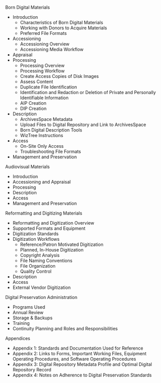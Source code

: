 Born Digital Materials

- Introduction
    - Characteristics of Born Digital Materials
    - Working with Donors to Acquire Materials
    - Preferred File Formats
- Accessioning
    - Accessioning Overview
    - Accessioning Media Workflow
- Appraisal
- Processing 
    - Processing Overview
    - Processing Workflow
    - Create Access Copies of Disk Images
    - Assess Content
    - Duplicate File Identification
    - Identification and Redaction or Deletion of Private and Personally Identifiable Information
    - AIP Creation
    - DIP Creation
- Description
    - ArchivesSpace Metadata
    - Upload Files to Digital Repository and Link to ArchivesSpace
    - Born Digital Description Tools
    - WizTree Instructions
- Access
    - On-Site Only Access
    - Troubleshooting File Formats
- Management and Preservation

Audiovisual Materials

- Introduction
- Accessioning and Appraisal
- Processing 
- Description
- Access
- Management and Preservation

Reformatting and Digitizing Materials
- Reformatting and Digitization Overview
- Supported Formats and Equipment
- Digitization Standards
- Digitization Workflows
    - Reference/Patron Motivated Digitization
    - Planned, In-House Digitization
    - Copyright Analysis
    - File Naming Conventions
    - File Organization
    - Quality Control
- Description
- Access
- External Vendor Digitization

Digital Preservation Administration
- Programs Used
- Annual Review
- Storage & Backups
- Training
- Continuity Planning and Roles and Responsibilities

Appendices
- Appendix 1: Standards and Documentation Used for Reference
- Appendix 2: Links to Forms, Important Working Files, Equipment Operating Procedures, and Software Operating Procedures
- Appendix 3: Digital Repository Metadata Profile and Optimal Digital Repository Record 
- Appendix 4: Notes on Adherence to Digital Preservation Standards
